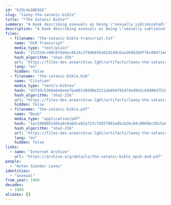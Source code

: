 ```yaml
---
id: "kI9c4o2WE5GS"
slug: "lavey-the-satanic-bible"
title: "*The Satanic Bible*"
summary: "A book describing asexuals as being \"sexually subliminated\" by non-sexual interests"
description: "A book describing asexuals as being \"sexually subliminated\" by non-sexual interests and favoring those over sex"
files:
  - filename: "the-satanic-bible-transcript.txt"
    name: "OCR Transcript"
    media_type: "text/plain"
    hash: "211524cc80c07debec6b14c2f946856a92d140c6aa26982b9ffbc08471e07c62"
    hash_algorithm: "sha2-256"
    url: "https://files-dev.acearchive.lgbt/artifacts/lavey-the-satanic-bible/the-satanic-bible-transcript.txt"
    lang: "en"
    hidden: false
  - filename: "the-satanic-bible.bib"
    name: "Citation"
    media_type: "text/x-bibtex"
    hash: "d2f43c530da0e6eee7ba80110dd8e3211ab694f92df4ed9d1c84d06d753d9e9f"
    hash_algorithm: "sha2-256"
    url: "https://files-dev.acearchive.lgbt/artifacts/lavey-the-satanic-bible/the-satanic-bible.bib"
    hidden: false
  - filename: "the-satanic-bible.pdf"
    name: "Book"
    media_type: "application/pdf"
    hash: "1ac5968051405a8c0a6dca91a72fc7d557001e8bcb26c04c0069bc58c5a8f7dc"
    hash_algorithm: "sha2-256"
    url: "https://files-dev.acearchive.lgbt/artifacts/lavey-the-satanic-bible/the-satanic-bible.pdf"
    lang: "en"
    hidden: false
links:
  - name: "Internet Archive"
    url: "https://archive.org/details/the-satanic-bible_epub-and-pdf"
people:
  - "Anton Szandor Lavey"
identities:
  - "asexual"
from_year: 1969
decades:
  - 1960
aliases: []
---
```

